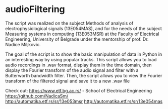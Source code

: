 # audioFiltering

The script was realized on the subject Methods of analysis of electrophysiological signals (13E054MAS), and for the needs of the subject Measuring systems in computing
(13E053MSR) at the Faculty of Electrical Engineering, University of Belgrade under the mentorship of prof. Dr. Nadice Miljkovic. 

The goal of the script is to show the basic manipulation of data in Python in an interesting way by using popular tracks.
This script allows you to load audio recordings in .wav format, display them in the time domain, then display the Fourier transform of the audio signal and filter with a Butterworth bandwidth filter. Then, the script allows you to view the Fourier transform of the filtered signal and save it to a new .wav file

Check out:
https://www.etf.bg.ac.rs/ - School of Electrical Engineering
https://github.com/NadicaSm/  
http://automatika.etf.rs/sr/13e053msr
http://automatika.etf.rs/sr/13e054mas
